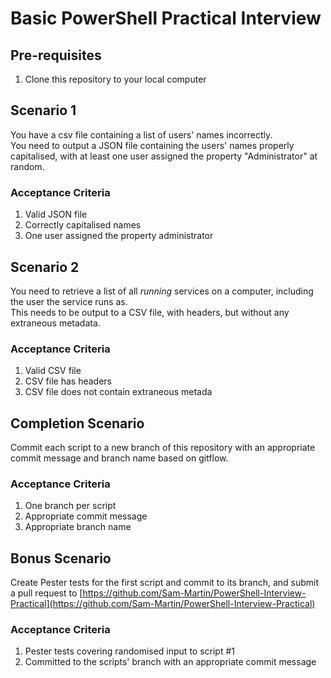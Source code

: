 # Basic PowerShell Practical Interview

## Pre-requisites
1. Clone this repository to your local computer

## Scenario 1
You have a csv file containing a list of users' names incorrectly.  
You need to output a JSON file containing the users' names properly capitalised, with at least one user assigned the property "Administrator" at random.

### Acceptance Criteria

1. Valid JSON file
2. Correctly capitalised names
3. One user assigned the property administrator

## Scenario 2
You need to retrieve a list of all *running* services on a computer, including the user the service runs as.  
This needs to be output to a CSV file, with headers, but without any extraneous metadata.

### Acceptance Criteria

1. Valid CSV file
2. CSV file has headers
3. CSV file does not contain extraneous metada


## Completion Scenario
Commit each script to a new branch of this repository with an appropriate commit message and branch name based on gitflow.

### Acceptance Criteria

1. One branch per script
2. Appropriate commit message
3. Appropriate branch name


## Bonus Scenario
Create Pester tests for the first script and commit to its branch, and submit a pull request to [https://github.com/Sam-Martin/PowerShell-Interview-Practical](https://github.com/Sam-Martin/PowerShell-Interview-Practical)

### Acceptance Criteria

1. Pester tests covering randomised input to script #1
2. Committed to the scripts' branch with an appropriate commit message